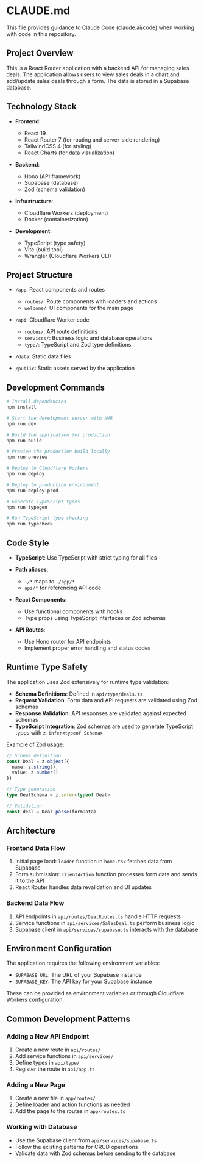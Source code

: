 # CLAUDE.md

This file provides guidance to Claude Code (claude.ai/code) when working with code in this repository.

## Project Overview

This is a React Router application with a backend API for managing sales deals. The application allows users to view sales deals in a chart and add/update sales deals through a form. The data is stored in a Supabase database.

## Technology Stack

- **Frontend**:
  - React 19
  - React Router 7 (for routing and server-side rendering)
  - TailwindCSS 4 (for styling)
  - React Charts (for data visualization)

- **Backend**:
  - Hono (API framework)
  - Supabase (database)
  - Zod (schema validation)

- **Infrastructure**:
  - Cloudflare Workers (deployment)
  - Docker (containerization)

- **Development**:
  - TypeScript (type safety)
  - Vite (build tool)
  - Wrangler (Cloudflare Workers CLI)

## Project Structure

- `/app`: React components and routes
  - `routes/`: Route components with loaders and actions
  - `welcome/`: UI components for the main page

- `/api`: Cloudflare Worker code
  - `routes/`: API route definitions
  - `services/`: Business logic and database operations
  - `type/`: TypeScript and Zod type definitions

- `/data`: Static data files

- `/public`: Static assets served by the application

## Development Commands

```bash
# Install dependencies
npm install

# Start the development server with HMR
npm run dev

# Build the application for production
npm run build

# Preview the production build locally
npm run preview

# Deploy to Cloudflare Workers
npm run deploy

# Deploy to production environment
npm run deploy:prod

# Generate TypeScript types
npm run typegen

# Run TypeScript type checking
npm run typecheck
```

## Code Style

- **TypeScript**: Use TypeScript with strict typing for all files
- **Path aliases**: 
  - `~/*` maps to `./app/*`
  - `api/*` for referencing API code

- **React Components**: 
  - Use functional components with hooks
  - Type props using TypeScript interfaces or Zod schemas

- **API Routes**:
  - Use Hono router for API endpoints
  - Implement proper error handling and status codes

## Runtime Type Safety

The application uses Zod extensively for runtime type validation:

- **Schema Definitions**: Defined in `api/type/deals.ts`
- **Request Validation**: Form data and API requests are validated using Zod schemas
- **Response Validation**: API responses are validated against expected schemas
- **TypeScript Integration**: Zod schemas are used to generate TypeScript types with `z.infer<typeof Schema>`

Example of Zod usage:
```typescript
// Schema definition
const Deal = z.object({
  name: z.string(),
  value: z.number()
})

// Type generation
type DealSchema = z.infer<typeof Deal>

// Validation
const deal = Deal.parse(formData)
```

## Architecture

### Frontend Data Flow
1. Initial page load: `loader` function in `home.tsx` fetches data from Supabase
2. Form submission: `clientAction` function processes form data and sends it to the API
3. React Router handles data revalidation and UI updates

### Backend Data Flow
1. API endpoints in `api/routes/DealRoutes.ts` handle HTTP requests
2. Service functions in `api/services/SalesDeal.ts` perform business logic
3. Supabase client in `api/services/supabase.ts` interacts with the database

## Environment Configuration

The application requires the following environment variables:
- `SUPABASE_URL`: The URL of your Supabase instance
- `SUPABASE_KEY`: The API key for your Supabase instance

These can be provided as environment variables or through Cloudflare Workers configuration.

## Common Development Patterns

### Adding a New API Endpoint
1. Create a new route in `api/routes/`
2. Add service functions in `api/services/`
3. Define types in `api/type/`
4. Register the route in `api/app.ts`

### Adding a New Page
1. Create a new file in `app/routes/`
2. Define loader and action functions as needed
3. Add the page to the routes in `app/routes.ts`

### Working with Database
- Use the Supabase client from `api/services/supabase.ts`
- Follow the existing patterns for CRUD operations
- Validate data with Zod schemas before sending to the database